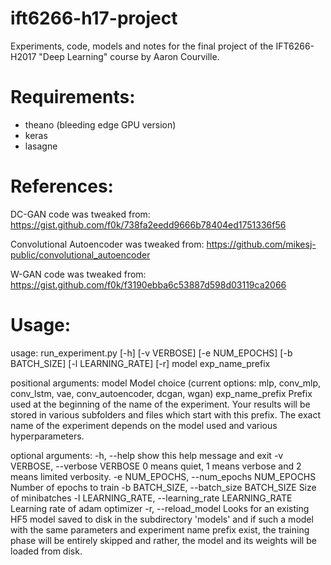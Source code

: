# ift6266-h17-project

Experiments, code, models and notes for the final project of the IFT6266-H2017 "Deep Learning" course by Aaron Courville.

# Requirements:

* theano (bleeding edge GPU version)
* keras
* lasagne

# References:

DC-GAN code was tweaked from:
https://gist.github.com/f0k/738fa2eedd9666b78404ed1751336f56

Convolutional Autoencoder was tweaked from:
https://github.com/mikesj-public/convolutional_autoencoder

W-GAN code was tweaked from:
https://gist.github.com/f0k/f3190ebba6c53887d598d03119ca2066

# Usage:
usage: run_experiment.py [-h] [-v VERBOSE] [-e NUM_EPOCHS] [-b BATCH_SIZE]
                         [-l LEARNING_RATE] [-r]
                         model exp_name_prefix

positional arguments:
  model                 Model choice (current options: mlp, conv_mlp,
                        conv_lstm, vae, conv_autoencoder, dcgan, wgan)
  exp_name_prefix       Prefix used at the beginning of the name of the
                        experiment. Your results will be stored in various
                        subfolders and files which start with this prefix. The
                        exact name of the experiment depends on the model used
                        and various hyperparameters.

optional arguments:
  -h, --help            show this help message and exit
  -v VERBOSE, --verbose VERBOSE
                        0 means quiet, 1 means verbose and 2 means limited
                        verbosity.
  -e NUM_EPOCHS, --num_epochs NUM_EPOCHS
                        Number of epochs to train
  -b BATCH_SIZE, --batch_size BATCH_SIZE
                        Size of minibatches
  -l LEARNING_RATE, --learning_rate LEARNING_RATE
                        Learning rate of adam optimizer
  -r, --reload_model    Looks for an existing HF5 model saved to disk in the
                        subdirectory 'models' and if such a model with the
                        same parameters and experiment name prefix exist, the
                        training phase will be entirely skipped and rather,
                        the model and its weights will be loaded from disk.
